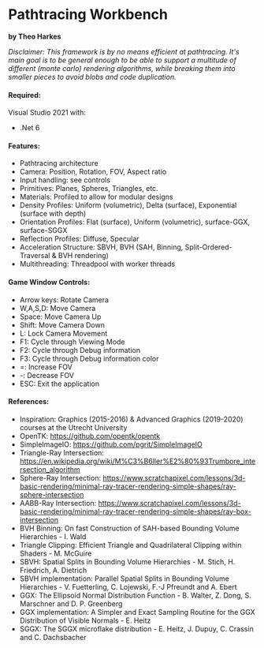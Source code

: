 # Pathtracing Workbench
**by Theo Harkes**

*Disclaimer: This framework is by no means efficient at pathtracing. It's main goal is to be general enough to be able to support a multitude of different (monte carlo) rendering algorithms, while breaking them into smaller pieces to avoid blobs and code duplication.*

#### Required:
Visual Studio 2021 with:
- .Net 6

#### Features:
- Pathtracing architecture
- Camera: Position, Rotation, FOV, Aspect ratio
- Input handling: see controls
- Primitives: Planes, Spheres, Triangles, etc.
- Materials: Profiled to allow for modular designs
- Density Profiles: Uniform (volumetric), Delta (surface), Exponential (surface with depth)
- Orientation Profiles: Flat (surface), Uniform (volumetric), surface-GGX, surface-SGGX
- Reflection Profiles: Diffuse, Specular
- Acceleration Structure: SBVH, BVH (SAH, Binning, Split-Ordered-Traversal & BVH rendering)
- Multithreading: Threadpool with worker threads

#### Game Window Controls:
- Arrow keys:   Rotate Camera
- W,A,S,D:      Move Camera
- Space:        Move Camera Up
- Shift:        Move Camera Down
- L:            Lock Camera Movement
- F1:           Cycle through Viewing Mode
- F2:           Cycle through Debug information
- F3:           Cycle through Debug information color
- =:            Increase FOV
- -:            Decrease FOV
- ESC:          Exit the application

#### References:
- Inspiration: Graphics (2015-2016) & Advanced Graphics (2019-2020) courses at the Utrecht University
- OpenTK: https://github.com/opentk/opentk
- SimpleImageIO: https://github.com/pgrit/SimpleImageIO
- Triangle-Ray Intersection: https://en.wikipedia.org/wiki/M%C3%B6ller%E2%80%93Trumbore_intersection_algorithm
- Sphere-Ray Intersection: https://www.scratchapixel.com/lessons/3d-basic-rendering/minimal-ray-tracer-rendering-simple-shapes/ray-sphere-intersection
- AABB-Ray Intersection: https://www.scratchapixel.com/lessons/3d-basic-rendering/minimal-ray-tracer-rendering-simple-shapes/ray-box-intersection
- BVH Binning: On fast Construction of SAH-based Bounding Volume Hierarchies - I. Wald
- Triangle Clipping: Efficient Triangle and Quadrilateral Clipping within Shaders - M. McGuire
- SBVH: Spatial Splits in Bounding Volume Hierarchies - M. Stich, H. Friedrich, A. Dietrich
- SBVH implementation: Parallel Spatial Splits in Bounding Volume Hierarchies - V. Fuetterling, C. Lojewski, F.-J Pfreundt and A. Ebert
- GGX: The Ellipsoid Normal Distribution Function - B. Walter, Z. Dong, S. Marschner and D. P. Greenberg
- GGX implementation: A Simpler and Exact Sampling Routine for the GGX Distribution of Visible Normals - E. Heitz
- SGGX: The SGGX microflake distribution - E. Heitz, J. Dupuy, C. Crassin and C. Dachsbacher

